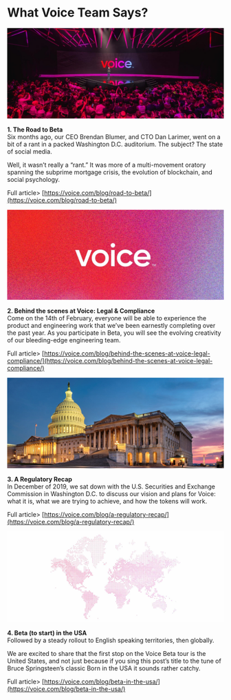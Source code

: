 # What Voice Team Says?

![](../../.gitbook/assets/image%20%281%29.png)

**1. The Road to Beta**  
Six months ago, our CEO Brendan Blumer, and CTO Dan Larimer, went on a bit of a rant in a packed Washington D.C. auditorium. The subject? The state of social media.

Well, it wasn’t really a “rant.” It was more of a multi-movement oratory spanning the subprime mortgage crisis, the evolution of blockchain, and social psychology.

Full article&gt; [https://voice.com/blog/road-to-beta/](https://voice.com/blog/road-to-beta/)

![](../../.gitbook/assets/image%20%2810%29.png)

**2. Behind the scenes at Voice: Legal & Compliance**  
Come on the 14th of February, everyone will be able to experience the product and engineering work that we’ve been earnestly completing over the past year. As you participate in Beta, you will see the evolving creativity of our bleeding-edge engineering team.

Full article&gt; [https://voice.com/blog/behind-the-scenes-at-voice-legal-compliance/](https://voice.com/blog/behind-the-scenes-at-voice-legal-compliance/)

![](../../.gitbook/assets/image%20%2824%29.png)

**3. A Regulatory Recap**  
In December of 2019, we sat down with the U.S. Securities and Exchange Commission in Washington D.C. to discuss our vision and plans for Voice: what it is, what we are trying to achieve, and how the tokens will work.

Full article&gt; [https://voice.com/blog/a-regulatory-recap/](https://voice.com/blog/a-regulatory-recap/)

![](../../.gitbook/assets/image%20%286%29.png)

**4. Beta \(to start\) in the USA**  
Followed by a steady rollout to English speaking territories, then globally.

We are excited to share that the first stop on the Voice Beta tour is the United States, and not just because if you sing this post’s title to the tune of Bruce Springsteen’s classic Born in the USA it sounds rather catchy.

Full article&gt; [https://voice.com/blog/beta-in-the-usa/](https://voice.com/blog/beta-in-the-usa/)

